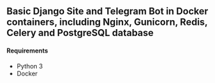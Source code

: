 ## Basic Django Site and Telegram Bot in Docker containers, including Nginx, Gunicorn, Redis, Celery and PostgreSQL database

#### Requirements

- Python 3
- Docker
